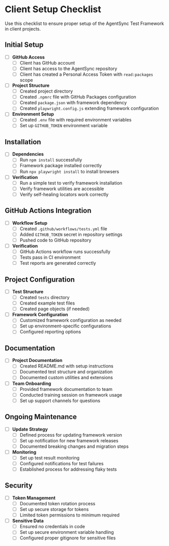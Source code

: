 # Client Setup Checklist

Use this checklist to ensure proper setup of the AgentSync Test Framework in client projects.

## Initial Setup

- [ ] **GitHub Access**
  - [ ] Client has GitHub account
  - [ ] Client has access to the AgentSync repository
  - [ ] Client has created a Personal Access Token with `read:packages` scope

- [ ] **Project Structure**
  - [ ] Created project directory
  - [ ] Created `.npmrc` file with GitHub Packages configuration
  - [ ] Created `package.json` with framework dependency
  - [ ] Created `playwright.config.js` extending framework configuration

- [ ] **Environment Setup**
  - [ ] Created `.env` file with required environment variables
  - [ ] Set up `GITHUB_TOKEN` environment variable

## Installation

- [ ] **Dependencies**
  - [ ] Run `npm install` successfully
  - [ ] Framework package installed correctly
  - [ ] Run `npx playwright install` to install browsers

- [ ] **Verification**
  - [ ] Run a simple test to verify framework installation
  - [ ] Verify framework utilities are accessible
  - [ ] Verify self-healing locators work correctly

## GitHub Actions Integration

- [ ] **Workflow Setup**
  - [ ] Created `.github/workflows/tests.yml` file
  - [ ] Added `GITHUB_TOKEN` secret in repository settings
  - [ ] Pushed code to GitHub repository

- [ ] **Verification**
  - [ ] GitHub Actions workflow runs successfully
  - [ ] Tests pass in CI environment
  - [ ] Test reports are generated correctly

## Project Configuration

- [ ] **Test Structure**
  - [ ] Created `tests` directory
  - [ ] Created example test files
  - [ ] Created page objects (if needed)

- [ ] **Framework Configuration**
  - [ ] Customized framework configuration as needed
  - [ ] Set up environment-specific configurations
  - [ ] Configured reporting options

## Documentation

- [ ] **Project Documentation**
  - [ ] Created README.md with setup instructions
  - [ ] Documented test structure and organization
  - [ ] Documented custom utilities and extensions

- [ ] **Team Onboarding**
  - [ ] Provided framework documentation to team
  - [ ] Conducted training session on framework usage
  - [ ] Set up support channels for questions

## Ongoing Maintenance

- [ ] **Update Strategy**
  - [ ] Defined process for updating framework version
  - [ ] Set up notification for new framework releases
  - [ ] Documented breaking changes and migration steps

- [ ] **Monitoring**
  - [ ] Set up test result monitoring
  - [ ] Configured notifications for test failures
  - [ ] Established process for addressing flaky tests

## Security

- [ ] **Token Management**
  - [ ] Documented token rotation process
  - [ ] Set up secure storage for tokens
  - [ ] Limited token permissions to minimum required

- [ ] **Sensitive Data**
  - [ ] Ensured no credentials in code
  - [ ] Set up secure environment variable handling
  - [ ] Configured proper gitignore for sensitive files